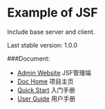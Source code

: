 Example of JSF
====
Include base server and client.

Last stable version: 1.0.0

###Document:
- [Admin Website](http://jsf.jd.com) JSF管理端
- [Doc Home](http://saf.jd.com/doc) 项目主页
- [Quick Start](http://jpcloud.jd.com/pages/viewpage.action?pageId=10671259) 入门手册
- [User Guide](http://jpcloud.jd.com/pages/viewpage.action?pageId=10671257) 用户手册